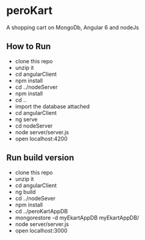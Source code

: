# peroKart

A shopping cart on MongoDb, Angular 6 and nodeJs

## How to Run
- clone this repo
- unzip it
- cd angularClient
- npm install
- cd ../nodeServer
- npm install
- cd ..
- import the database attached
- cd angularClient
- ng serve
- cd nodeServer
- node server/server.js
- open localhost:4200

## Run build version
- clone this repo
- unzip it
- cd angularClient
- ng build
- cd ../nodeSever
- npm install
- cd ../peroKartAppDB
- mongorestore -d myEkartAppDB myEkartAppDB/
- node server/server.js
- open localhost:3000

